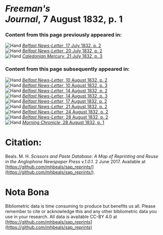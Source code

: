 # *Freeman's Journal*, 7 August 1832, p. 1  
  
### Content from this page previously appeared in:  
![Hand](http://scissorsandpaste.net/wp-content/uploads/2017/06/smallhandpointer.png) [*Belfast News-Letter*, 17 July 1832, p. 2](https://mhbeals.github.io/sap_html/Belfast-News-Letter/Belfast-News-Letter-17-July-1832-p-2)  
![Hand](http://scissorsandpaste.net/wp-content/uploads/2017/06/smallhandpointer.png) [*Belfast News-Letter*, 20 July 1832, p. 2](https://mhbeals.github.io/sap_html/Belfast-News-Letter/Belfast-News-Letter-20-July-1832-p-2)  
![Hand](http://scissorsandpaste.net/wp-content/uploads/2017/06/smallhandpointer.png) [*Caledonian Mercury*, 21 July 1832, p. 3](https://mhbeals.github.io/sap_html/Caledonian-Mercury/Caledonian-Mercury-21-July-1832-p-3)  
  
### Content from this page subsequently appeared in:  
![Hand](http://scissorsandpaste.net/wp-content/uploads/2017/06/smallhandpointer.png) [*Belfast News-Letter*, 10 August 1832, p. 2](https://mhbeals.github.io/sap_html/Belfast-News-Letter/Belfast-News-Letter-10-August-1832-p-2)  
![Hand](http://scissorsandpaste.net/wp-content/uploads/2017/06/smallhandpointer.png) [*Belfast News-Letter*, 10 August 1832, p. 3](https://mhbeals.github.io/sap_html/Belfast-News-Letter/Belfast-News-Letter-10-August-1832-p-3)  
![Hand](http://scissorsandpaste.net/wp-content/uploads/2017/06/smallhandpointer.png) [*Belfast News-Letter*, 14 August 1832, p. 2](https://mhbeals.github.io/sap_html/Belfast-News-Letter/Belfast-News-Letter-14-August-1832-p-2)  
![Hand](http://scissorsandpaste.net/wp-content/uploads/2017/06/smallhandpointer.png) [*Belfast News-Letter*, 14 August 1832, p. 3](https://mhbeals.github.io/sap_html/Belfast-News-Letter/Belfast-News-Letter-14-August-1832-p-3)  
![Hand](http://scissorsandpaste.net/wp-content/uploads/2017/06/smallhandpointer.png) [*Belfast News-Letter*, 17 August 1832, p. 2](https://mhbeals.github.io/sap_html/Belfast-News-Letter/Belfast-News-Letter-17-August-1832-p-2)  
![Hand](http://scissorsandpaste.net/wp-content/uploads/2017/06/smallhandpointer.png) [*Belfast News-Letter*, 21 August 1832, p. 2](https://mhbeals.github.io/sap_html/Belfast-News-Letter/Belfast-News-Letter-21-August-1832-p-2)  
![Hand](http://scissorsandpaste.net/wp-content/uploads/2017/06/smallhandpointer.png) [*Belfast News-Letter*, 24 August 1832, p. 2](https://mhbeals.github.io/sap_html/Belfast-News-Letter/Belfast-News-Letter-24-August-1832-p-2)  
![Hand](http://scissorsandpaste.net/wp-content/uploads/2017/06/smallhandpointer.png) [*Belfast News-Letter*, 28 August 1832, p. 2](https://mhbeals.github.io/sap_html/Belfast-News-Letter/Belfast-News-Letter-28-August-1832-p-2)  
![Hand](http://scissorsandpaste.net/wp-content/uploads/2017/06/smallhandpointer.png) [*Morning Chronicle*, 28 August 1832, p. 1](https://mhbeals.github.io/sap_html/Morning-Chronicle/Morning-Chronicle-28-August-1832-p-1)  


# Citation: 

Beals. M. H. *Scissors and Paste Database: A Map of Reprinting and Reuse in the Anglophone Newspaper Press v.1.0.1.* 2 June 2017. Available at [https://github.com/mhbeals/sap_reprints/](https://github.com/mhbeals/sap_reprints/). 

# Nota Bona

Bibliometric data is time consuming to produce but benefits us all. Please remember to cite or acknowledge this and any other bibliometric data you use in your research. All data is available CC-BY 4.0 at [https://github.com/mhbeals/sap_reprints](https://github.com/mhbeals/sap_reprints)